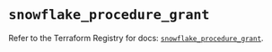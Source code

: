 # `snowflake_procedure_grant`

Refer to the Terraform Registry for docs: [`snowflake_procedure_grant`](https://registry.terraform.io/providers/snowflake-labs/snowflake/0.87.0/docs/resources/procedure_grant).
